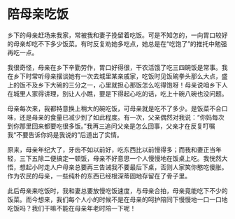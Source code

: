 # 陪母亲吃饭

乡下的母亲赶场来我家，常被我和妻子挽留着吃饭。可是不知怎的，一向胃口较好的母亲却吃不下多少饭菜。有时反复劝她多吃点，她总是在“吃饱了”的推托中勉强再吃一点。 

我很奇怪，母亲在乡下辛勤劳作，胃口好得很，干农活饿了吃三四碗饭是常事。我在乡下时常听母亲摆谈她有一次去城里某亲戚家，吃饭时见饭碗拳头那么大点，盛上的饭不及乡下大碗的三分之一，心里就担心那饭怎么吃得饱呀！母亲说咱乡下人在城里人家得讲理，别让人小瞧，要是下得起心吃的话，吃上十碗八碗也没问题。 

母亲每次来，我都特意换上稍大的碗吃饭，可母亲就是吃不了多少。是饭菜不合口味，还是母亲的食量已减少到了如此程度。有一次，父亲偶然对我说：“你妈每次到你那里回来都要吃很多饭。”我再三追问父亲是怎么回事，父亲才在反复叮嘱我“不要告诉你妈是我说的”后道出了实情。 

原来，母亲年纪大了，牙齿不如以前好，吃东西比以前慢得多；而我和妻正当年轻，三下五除二便搞定一顿饭，母亲不好意思一个人慢慢地在饭桌上吃。我恍然大悟，想起小时走人户母亲总要再三告诫我不要最后下桌，否则人家笑你憨吃傻胀。作为农民的母亲，一些纯朴的东西已经根深蒂固地存留在了骨子里。 

此后母亲来吃饭时，我和妻总要放慢吃饭速度，与母亲合拍，母亲竟能吃下不少的饭菜。而今想来，我们每个人小的时候不是在母亲的呵护陪同下慢慢地一口一口地吃饭吗？我们干嘛不能在母亲年老时陪一下呢！
 